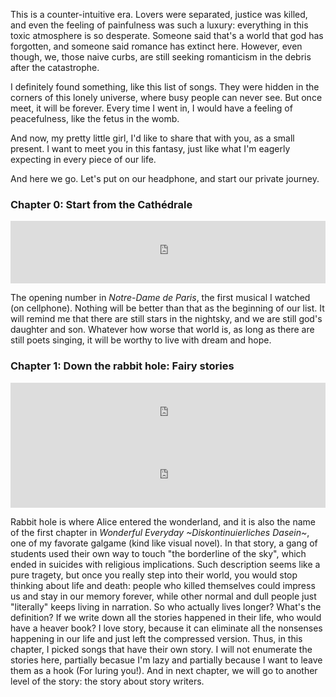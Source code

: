 This is a counter-intuitive era. Lovers were separated, justice was killed, and even the feeling of painfulness was such a luxury: everything in this toxic atmosphere is so desperate. Someone said that's a world that god has forgotten, and someone said romance has extinct here. However, even though, we, those naive curbs, are still seeking romanticism in the debris after the catastrophe. 

I definitely found something, like this list of songs. They were hidden in the corners of this lonely universe, where busy people can never see. But once meet, it will be forever. Every time I went in, I would have a feeling of peacefulness, like the fetus in the womb.

And now, my pretty little girl, I'd like to share that with you, as a small present. I want to meet you in this fantasy, just like what I'm eagerly expecting in every piece of our life.

And here we go. Let's put on our headphone, and start our private journey.

### Chapter 0: Start from the Cathédrale

<iframe frameborder="no" border="0" marginwidth="0" marginheight="0" width="100%" height="100" src="https://music.163.com/outchain/player?type=2&amp;id=5055024&amp;auto=1&amp;height=100"></iframe>  
<br>

The opening number in *Notre-Dame de Paris*, the first musical I watched (on cellphone). Nothing will be better than that as the beginning of our list. It will remind me that there are still stars in the nightsky, and we are still god's daughter and son. Whatever how worse that world is, as long as there are still poets singing, it will be worthy to live with dream and hope.

### Chapter 1: Down the rabbit hole: Fairy stories

<iframe frameborder="no" border="0" marginwidth="0" marginheight="0" width="100%" height="100" src="https://music.163.com/outchain/player?type=2&amp;id=4937357&amp;auto=1&amp;height=100"></iframe>  
<br>

<iframe frameborder="no" border="0" marginwidth="0" marginheight="0" width="100%" height="100" src="https://music.163.com/outchain/player?type=2&amp;id=29539350&amp;auto=1&amp;height=100"></iframe>  
<br>

Rabbit hole is where Alice entered the wonderland, and it is also the name of the first chapter in *Wonderful Everyday ~Diskontinuierliches Dasein~*, one of my favorate galgame (kind like visual novel). In that story, a gang of students used their own way to touch "the borderline of the sky", which ended in suicides with religious implications. Such description seems like a pure tragety, but once you really step into their world, you would stop thinking about life and death: people who killed themselves could impress us and stay in our memory forever, while other normal and dull people just "literally" keeps living in narration. So who actually lives longer? What's the definition? If we write down all the stories happened in their life, who would have a heaver book?
I love story, because it can eliminate all the nonsenses happening in our life and just left the compressed version. Thus, in this chapter, I picked songs that have their own story. I will not enumerate the stories here, partially becasue I'm lazy and partially because I want to leave them as a hook (For luring you!). And in next chapter, we will go to another level of the story: the story about story writers.
